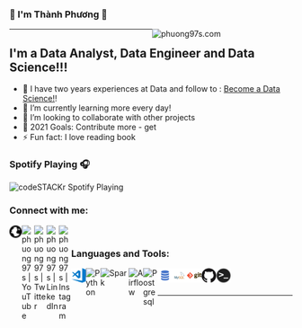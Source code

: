 ### 🐧 I'm Thành Phương 🐧 

[<img align="right" alt="phuong97s.com" width="250px" src="https://png.pngtree.com/png-vector/20200312/ourlarge/pngtree-data-processing-factory-isometric-technology-icon-png-image_2158176.jpg" />][website]

---

## I'm a Data Analyst, Data Engineer and Data Science!!!

- 🔭 I have two years experiences at Data and follow to : [Become a Data Science!][course]!
- 🌱 I’m currently learning more every day!
- 👯 I’m looking to collaborate with other projects
- 🥅 2021 Goals: Contribute more - get 
- ⚡ Fun fact: I love reading book

### Spotify Playing   🎧

<img src="https://now-playing-codestackr.vercel.app/api/spotify-playing" alt="codeSTACKr Spotify Playing" width="350" />

### Connect with me:

[<img align="left" alt="phuong97s.com" width="22px" src="https://raw.githubusercontent.com/iconic/open-iconic/master/svg/globe.svg" />][website]
[<img align="left" alt="phuong97s | YouTube" width="22px" src="https://cdn.jsdelivr.net/npm/simple-icons@v3/icons/youtube.svg" />][youtube]
[<img align="left" alt="phuong97s | Twitter" width="22px" src="https://cdn.jsdelivr.net/npm/simple-icons@v3/icons/twitter.svg" />][twitter]
[<img align="left" alt="phuong97s | LinkedIn" width="22px" src="https://cdn.jsdelivr.net/npm/simple-icons@v3/icons/linkedin.svg" />][linkedin]
[<img align="left" alt="phuong97s | Instagram" width="22px" src="https://cdn.jsdelivr.net/npm/simple-icons@v3/icons/instagram.svg" />][instagram]

<br />

### Languages and Tools:

[<img align="left" alt="Visual Studio Code" width="26px" src="https://raw.githubusercontent.com/github/explore/80688e429a7d4ef2fca1e82350fe8e3517d3494d/topics/visual-studio-code/visual-studio-code.png" />][webdevplaylist]
[<img align="left" alt="Python" width="26px" src="https://cdn3.iconfinder.com/data/icons/logos-and-brands-adobe/512/267_Python-512.png" />][cssplaylist]
[<img align="left" alt="Spark" width="50px" src="https://w7.pngwing.com/pngs/851/797/png-transparent-apache-spark-apache-hadoop-big-data-scala-apache-http-server-spark-miscellaneous-text-orange.png" />][jsplaylist]
[<img align="left" alt="Airflow" width="26px" src="https://iconape.com/wp-content/files/dd/370523/svg/airflow-logo-icon-png-svg.png" />][reactplaylist]
[<img align="left" alt="Postgresql" width="26px" src="https://cdn.iconscout.com/icon/free/png-512/postgresql-11-1175122.png" />][webdevplaylist]
[<img align="left" alt="SQL" width="26px" src="https://raw.githubusercontent.com/github/explore/80688e429a7d4ef2fca1e82350fe8e3517d3494d/topics/sql/sql.png" />][webdevplaylist]
[<img align="left" alt="MySQL" width="26px" src="https://raw.githubusercontent.com/github/explore/80688e429a7d4ef2fca1e82350fe8e3517d3494d/topics/mysql/mysql.png" />][webdevplaylist]
[<img align="left" alt="Git" width="26px" src="https://raw.githubusercontent.com/github/explore/80688e429a7d4ef2fca1e82350fe8e3517d3494d/topics/git/git.png" />][webdevplaylist]
[<img align="left" alt="GitHub" width="26px" src="https://raw.githubusercontent.com/github/explore/78df643247d429f6cc873026c0622819ad797942/topics/github/github.png" />][webdevplaylist]
[<img align="left" alt="Terminal" width="26px" src="https://raw.githubusercontent.com/github/explore/80688e429a7d4ef2fca1e82350fe8e3517d3494d/topics/terminal/terminal.png" />][webdevplaylist]

<br />
<br />

---

[website]: https://phuong97s.com
[course]: http://linkedin.com/in/phuong97s
[twitter]: https://twitter.com/phuong97s
[youtube]: https://youtube.com/phuong97s
[instagram]: https://instagram.com/phuong97s
[linkedin]: https://linkedin.com/in/phuong97s
[webdevplaylist]: https://linkedin.com/in/phuong97s
[jsplaylist]: https://linkedin.com/in/phuong97s
[cssplaylist]: htttps://linkedin.com/in/phuong97s
[reactplaylist]: https://linkedin.com/in/phuong97s
